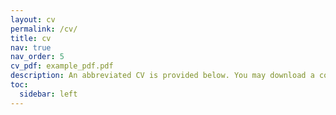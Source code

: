 ```yaml
---
layout: cv
permalink: /cv/
title: cv
nav: true
nav_order: 5
cv_pdf: example_pdf.pdf
description: An abbreviated CV is provided below. You may download a complete CV by clicking the PDF icon.
toc:
  sidebar: left
---
```


